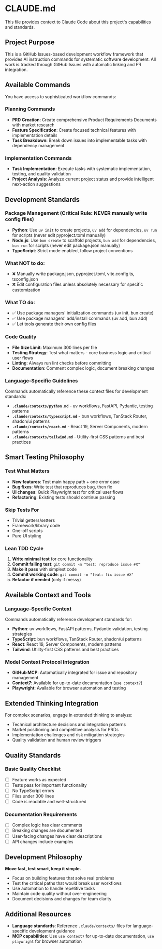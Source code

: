 # CLAUDE.md

This file provides context to Claude Code about this project's capabilities and standards.

## Project Purpose

This is a GitHub Issues-based development workflow framework that provides AI instruction commands for systematic software development. All work is tracked through GitHub Issues with automatic linking and PR integration.

## Available Commands

You have access to sophisticated workflow commands:

### Planning Commands
- **PRD Creation**: Create comprehensive Product Requirements Documents with market research
- **Feature Specification**: Create focused technical features with implementation details
- **Task Breakdown**: Break down issues into implementable tasks with dependency management

### Implementation Commands  
- **Task Implementation**: Execute tasks with systematic implementation, testing, and quality validation
- **Project Analysis**: Analyze current project status and provide intelligent next-action suggestions

## Development Standards

### Package Management (Critical Rule: NEVER manually write config files)
- **Python**: Use `uv init` to create projects, `uv add` for dependencies, `uv run` for scripts (never edit pyproject.toml manually)
- **Node.js**: Use `bun create` to scaffold projects, `bun add` for dependencies, `bun run` for scripts (never edit package.json manually)
- **TypeScript**: Strict mode enabled, follow project conventions

### What NOT to do:
- ❌ Manually write package.json, pyproject.toml, vite.config.ts, tsconfig.json
- ❌ Edit configuration files unless absolutely necessary for specific customization

### What TO do:
- ✅ Use package managers' initialization commands (uv init, bun create)
- ✅ Use package managers' add/install commands (uv add, bun add)
- ✅ Let tools generate their own config files

### Code Quality
- **File Size Limit**: Maximum 300 lines per file
- **Testing Strategy**: Test what matters - core business logic and critical user flows
- **Linting**: Always run lint checks before committing
- **Documentation**: Comment complex logic, document breaking changes

### Language-Specific Guidelines
Commands automatically reference these context files for development standards:
- **`.claude/contexts/python.md`** - uv workflows, FastAPI, Pydantic, testing patterns
- **`.claude/contexts/typescript.md`** - bun workflows, TanStack Router, shadcn/ui patterns  
- **`.claude/contexts/react.md`** - React 19, Server Components, modern patterns
- **`.claude/contexts/tailwind.md`** - Utility-first CSS patterns and best practices

## Smart Testing Philosophy

### Test What Matters
- **New features**: Test main happy path + one error case
- **Bug fixes**: Write test that reproduces bug, then fix
- **UI changes**: Quick Playwright test for critical user flows
- **Refactoring**: Existing tests should continue passing

### Skip Tests For
- Trivial getters/setters
- Framework/library code  
- One-off scripts
- Pure UI styling

### Lean TDD Cycle
1. **Write minimal test** for core functionality
2. **Commit failing test**: `git commit -m "test: reproduce issue #X"`
3. **Make it pass** with simplest code
4. **Commit working code**: `git commit -m "feat: fix issue #X"`
5. **Refactor if needed** (only if messy)

## Available Context and Tools

### Language-Specific Context
Commands automatically reference development standards for:
- **Python**: uv workflows, FastAPI patterns, Pydantic validation, testing strategies
- **TypeScript**: bun workflows, TanStack Router, shadcn/ui patterns
- **React**: React 19, Server Components, modern patterns
- **Tailwind**: Utility-first CSS patterns and best practices

### Model Context Protocol Integration
- **GitHub MCP**: Automatically integrated for issue and repository management
- **Context7**: Available for up-to-date documentation (`use context7`)
- **Playwright**: Available for browser automation and testing

## Extended Thinking Integration

For complex scenarios, engage in extended thinking to analyze:
- Technical architecture decisions and integration patterns
- Market positioning and competitive analysis for PRDs
- Implementation challenges and risk mitigation strategies
- Quality validation and human review triggers

## Quality Standards

### Basic Quality Checklist
- [ ] Feature works as expected
- [ ] Tests pass for important functionality  
- [ ] No TypeScript errors
- [ ] Files under 300 lines
- [ ] Code is readable and well-structured

### Documentation Requirements
- [ ] Complex logic has clear comments
- [ ] Breaking changes are documented
- [ ] User-facing changes have clear descriptions
- [ ] API changes include examples

## Development Philosophy

**Move fast, test smart, keep it simple.**

- Focus on building features that solve real problems
- Test the critical paths that would break user workflows
- Use automation to handle repetitive tasks
- Maintain code quality without over-engineering
- Document decisions and changes for team clarity

## Additional Resources

- **Language standards**: Reference `.claude/contexts/` files for language-specific development guidance
- **MCP capabilities**: Use `use context7` for up-to-date documentation, `use playwright` for browser automation